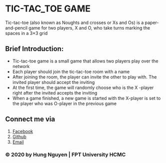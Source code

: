 # TIC-TAC_TOE GAME
Tic-tac-toe (also known as Noughts and crosses or Xs and Os) is a paper-and-pencil game for two players, X and O, who take turns marking the spaces in a 3×3 grid

## Brief Introduction:
- Tic-tac-toe game is a small game that allows two players play over the network
- Each player should join the tic-tac-toe room with a name
- After joining the room, the player can invite the other to play with. The invited player should accept the inviting
- At the first time, the game will randomly choose who is the X -player right after the invited accepts the inviting
- When a game finished, a new game is started with the X-player is set to the player who was O-player in the previous game
## Connect me via
1. [Facebook](https://www.facebook.com/profile.php?id=100010015451215)
2. [Github](https://github.com/HungNV7)
3. [Email](nghungg0811@gmail.com)

### © 2020 by Hung Nguyen | FPT University HCMC
